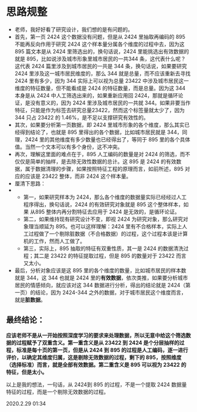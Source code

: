 # 思路规整

- 老师，我好好看了研究设计，我们想的是有问题的。
- 首先，第一页 2424 这个数据没有问题，但是从 2424 里抽取再编码的 895 不能再反向作用于研究 2424 这个样本量分属各个维度的过程中去，因为这 895 篇文本是从 2424 里筛选出的，换句话说，2424 里能挑选出有效数据的就是 895，比如说涉及城市形象里城市居民的一共344 条，这代表什么呢？这代表 2424 篇里涉及到城市居民的一共是 344 条，换句话说，如果要研究 2424 里涉及这一城市居民维度的，那么 344 就是总量，而不应该重新去寻找 2424 里有多少，因为 344 实际上可以视为总量 23422 中涉及城市居民这一维度的特征数量，但不能看成是 2424 的特征数量，而是总量。因为这 344 本身是从 2424 中人工筛选出来的，如果重新应用回 2424，那就是循环论证，是没有意义的，因为 2424 里涉及城市居民的一共就 344。如果非要当作特征，只能是作为标签去研究总量23422，然而这个标签量就太少了，因为344 只占 23422 的 1.46%，是不足以支撑研究有效性的。
- 其次，如果要分析第一页数据，即 2424 里城市形象的各个维度，那么其实已经得到结论了，也就是 895 里得出的各个数据，比如城市居民就是 344，同理，2424 里的其他维度有多少数量也已经得出了，等同于 895 里的各个具体值。当然一个文本可以有多个身份，这不冲突。
- 再次，理解这里面的难点在于，895 人工编码的数量是对 2424 的筛选，而不仅仅是简单的抽样，是去除无效性数据的总计。这 895 是 2424 的有效数据，属于数据清理的步骤，如果按照特征工程的原理而言，如前所述，895 对应的应该是 23422 整体，而非 2424 这个样本量。
- 厘清下思路：
- - 第一，如果研究样本为 2424，那么各个维度的数据量实际已经经过人工程序得出，换句话说，2424 的有效研究对象就是 895 这个整体样本，如果 从895 整体内再分割特征去应用于 2424 是无效的，是循环论证。
  - 第二，如果维持现有研究设计不变，即视 2424 为研究对象，那么研究对象理当顺延为 895。也可以这样理解：2424 里有不合格样本，实际上人工过程做了一个剔除脏数据（不合格数据）的过程，这个过程本该是计算机的工作，然而人工做了。
  - 第三，实际上，895 抽取的特征有双重性质，其一是 2424 的数据清洗过程；其二是 23422 的特征提取过程，但是 895 的数量对于 23422 而言又太小。
- 最后，分析对象应该是这 895 里的各个维度的数量，比如城市居民的样本数就是 344，这 344 也就是 2424 里的**有效数据**，依次类推，如果要分析城市居民的情感倾向，就应该对这 344 数据进行分析，得出的结论就是 2424（第一页）的结论，因为 2424-344 之外的数据，对于城市居民这个维度而言，就是**脏数据**。

## 最终结论：

**应该老师不是从一开始按照深度学习的要求来处理数据，所以无意中给这个筛选数据的过程赋予了双重含义。第一重含义是从 23422 到 2424 是个分层抽样的过程，标准是每十页的第一页，但是从 2424 到 895 的过程是人工编码，逐一进行评价，以确定其维度归属，这是剔除无效数据的过程，剩下的 895，按照维度（选择标准）而言，就是全部有效数据。第二重含义是 895 可以视为 23422 的特征，但是太小。**

以上是我的想法，一句话，从 2424到 895 的过程，不是一个提取 2424 数据量特征的过程，而是一个剔除无效数据的过程。

2020.2.29 01:34
